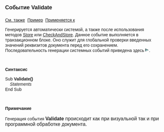 ﻿<html>
<head>
<title>Системное событие документа Validate</title>
</head>

<body>

<p><strong><font size="4" face="Arial">Событие Validate<br>
<br>
</font></strong><font face="Arial"><a href="../scriptstproced.html">См. 
также</a>&nbsp; <a href="../Examples/E_Validate.html">Пример</a>&nbsp; <a
href="../Defs/doc.html">Применяется к</a></font></p>

<p class="label"><font face="Arial">Генерируется автоматически 
системой, а также после использования методов <a href="../Functions/ASDOC/Store.html">
Store</a>
или <a href="../Functions/ASDOC/CheckAndStore.html">CheckAndStore</a>. Данное 
событие выполняется в транзакционном блоке. Оно служит для глобальной проверки 
введенных значений реквизитов документа перед его сохранением.<br>
Последовательность генерации системных событий приведена здесь <a href="Events_Sequence.html"><img
src="../../../IMAGES/More.gif" width="12" height="12" alt="More.gif (304 bytes)"
border="0"></a>.</font></p>

<p class="label">&nbsp;</p>

<p class="label"><font face="Arial"><b>Синтаксис</b></font></p>

<p><font face="Arial">Sub <strong>Validate()<br>
</strong><em>&nbsp;&nbsp;&nbsp; Statements</em><br>
End Sub</font></p>

<p>&nbsp;</p>

<p class="label"><font face="Arial"><b>Примечание<br>
<br>
</b>Генерация события </font><font size="3" face="Arial"><strong>
Validate</strong>
происходит как при визуальной так и при программной обработке документа.</font></p>
</body>
</html>
